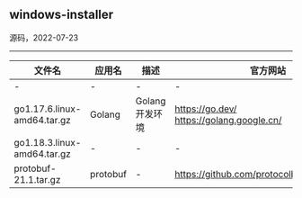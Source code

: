 ## windows-installer

源码，2022-07-23

---

| 文件名 | 应用名 | 描述 | 官方网站 | 下载地址 |
| --- | --- | --- | --- | --- |
| - | - | - | - | - |
| go1.17.6.linux-amd64.tar.gz | Golang | Golang 开发环境 | https://go.dev/ <br> https://golang.google.cn/ | https://go.dev/dl/ <br> https://golang.google.cn/dl/ |
| go1.18.3.linux-amd64.tar.gz | - | - | - | - |
| protobuf-21.1.tar.gz | protobuf | - | https://github.com/protocolbuffers/protobuf | - |
